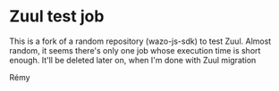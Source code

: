 
# Zuul test job

This is a fork of a random repository (wazo-js-sdk) to test Zuul. Almost random, it seems there's only one job whose execution time is short enough.
It'll be deleted later on, when I'm done with Zuul migration

Rémy
